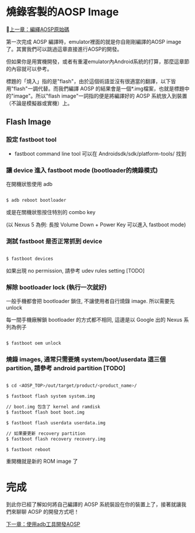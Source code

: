 # 燒錄客製的AOSP Image

[上一章：編繹AOSP原始碼](/ch3_build)

第一次完成 AOSP 編譯時，emulator裡面的就是你自剛剛編譯的AOSP image了。其實我們可以跳過這章直接進行AOSP的開發。

但如果你是用實機開發，或者有重灌emulator內Android系統的打算，那麼這章節的內容就可以參考。

標題的「燒入」指的是"flash"，由於這個術語並沒有很適當的翻譯，以下皆用"flash"一調代替。而我們編譯 AOSP 的結果會是一個*.img檔案，也就是標題中的"image"。所以"flash image"一詞指的便是將編譯好的 AOSP 系統放入到裝置（不論是模擬器或實機）上。

## Flash Image

### 設定 fastboot tool

* fastboot command line tool 可以在 Androidsdk/sdk/platform-tools/ 找到

### 讓 device 進入 fastboot mode (bootloader的燒錄模式)

在開機狀態使用 adb 

```sh

$ adb reboot bootloader

```

或是在關機狀態按住特別的 combo key

(以 Nexus 5 為例: 長按 Volume Down + Power Key 可以進入 fastboot mode)

### 測試 fastboot 是否正常抓到 device

```sh

$ fastboot devices

```

如果出現 no permission, 請參考 udev rules setting [TODO]

### 解除 bootloader lock (執行一次就好)

一般手機都會把 bootloader 鎖住, 不讓使用者自行燒錄 image. 所以需要先 unlock

每一間手機廠解鎖 bootloader 的方式都不相同, 這邊是以 Google 出的 Nexus 系列為例子

```sh

$ fastboot oem unlock

```

### 燒錄 images, 通常只需要燒 system/boot/userdata 這三個 partition, 請參考 android partition [TODO]

```sh

$ cd <AOSP_TOP>/out/target/product/<product_name>/

$ fastboot flash system system.img

// boot.img 包含了 kernel and ramdisk
$ fastboot flash boot boot.img

$ fastboot flash userdata userdata.img

// 如果要更新 recovery partition
$ fastboot flash recovery recovery.img

$ fastboot reboot

```

重開機就是新的 ROM image 了

# 完成

到此你已經了解如何將自己編譯的 AOSP 系統裝設在你的裝置上了，接著就讓我們來聊聊 AOSP 的開發方式吧！

[下一章：使用adb工具開發AOSP](/ch5_adb)
